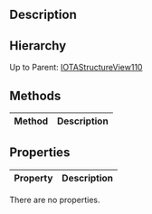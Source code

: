 ## Description

## Hierarchy
Up to Parent: [IOTAStructureView110](IOTAStructureView110)

## Methods
| Method | Description |
| ------------- | ------------- |

## Properties
| Property | Description |
| ------------- | ------------- |
There are no properties.
